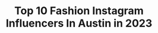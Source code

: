 ---
title: Top 10 Fashion Instagram Influencers In Austin in 2023
description: >-
  Find top fashion Instagram influencers in Austin in 2023. Most popular hashtags: #fashion #austin #atx #texas.
platform: Instagram
hits: 331
text_top: Analyze the top-rated Instagram profiles on inBeat.
text_bottom: Our search engine aggregates 331 Instagram influencers like this in Austin, United States for you to work with.
profiles:
  - username: "jannaortiz1"
    fullname: >-
      𝙅𝘼𝙉𝙉𝘼 𝙊𝙍𝙏𝙄𝙕
    bio: >-
      Filipina 🇵🇭 Austin TX Twitter: Jannaortiz1
    location: "United States"
    followers: 2676
    engagement: 1952
    commentsToLikes: 0.080489
    id: ck5q6e1jrx0dy0i11ssc44sp5
    verified: false
    hashtags: "#cosmetics, #moodygrams, #exploreeverything, #fashionblogger"
  - username: "mithmagazine"
    fullname: >-
      Fashion & Entertainment
    bio: >-
      Modest Is The Hottest 💼Print & Digital 💄EIC: @hollyglasser 💌Submit@mithmagazine.com 📍LA-based, Worldwide Coverage
    location: "United States"
    followers: 16316
    engagement: 353
    commentsToLikes: 0.159540
    id: ck14i64wbdtxg0i19u3s99lyc
    verified: false
    hashtags: "#fashionmagazine, #editorial, #fashionmodel, #nyc"
  - username: "cpresso"
    fullname: >-
      Caroline
    bio: >-
      beauty, hair & fashion 🌵Austin, TX hellocpresso@gmail.com @hellocpresso
    location: "United States"
    followers: 168600
    engagement: 84
    commentsToLikes: 0.027305
    id: ckaorhhmfn8l30i78f1bf7iyi
    verified: false
    hashtags: "#fentybeauty, #atxstyle, #heterochromia, #austintexas"
  - username: "queenofthesouth512"
    fullname: >-
      Patricia Plymire
    bio: >-
      Queen of the South👑 LaReinaDelSur Austin, Texas @stylefactor_edge BTC OneShot Finalist '19 Braid Plug🔌 Barber💈 Appts Required Booking link⬇️
    location: "United States"
    followers: 38170
    engagement: 245
    commentsToLikes: 0.030514
    id: ck5chuczerhae0i11obepzebi
    verified: false
    hashtags: "#austinbraider, #love, #vibratehigher, #austinbarber"
  - username: "jxnart"
    fullname: >-
      Jackson Montgomery Schwartz
    bio: >-
      Photography & Makeup in ATX 🌈✨
    location: "United States"
    followers: 7178
    engagement: 582
    commentsToLikes: 0.066967
    id: ck0w2n4mtp7jl0i195qdygyi2
    verified: false
    hashtags: "#drag, #jacksonmontgomeryschwartz, #lordfridaythe13th, #atx"
  - username: "kyddjones"
    fullname: >-
      Kydd Jones
    bio: >-
      📍ATX 🖋Songwriter x Producer 👕KyddJonesMerch.com 🎶 2x ACL Performer, 2x Producer of The Year | Ambassador Of Music New Music ⬇️⤵️
    location: "United States"
    followers: 10640
    engagement: 573
    commentsToLikes: 0.147099
    id: ck5bzu4x7rudg0i11dekhhcs4
    verified: false
    hashtags: "#happybirthday, #georgefloyd, #blacklivesmatter, #unsigned"
  - username: "laneseharvey"
    fullname: >-
      LaNese • Fashion Blogger • ATX
    bio: >-
      Fashion 👗 Beauty💄Lifestyle 🏡 Laila's Mommy 👸🏽 Laneseharvey@gmail.com Creator of Clatchet Chronicles and Twinn Talk Click below to see what’s new 👇🏽
    location: "United States"
    followers: 5252
    engagement: 417
    commentsToLikes: 0.069223
    id: ckf5mfjiatkyn0j23vn9s1ktc
    verified: false
    hashtags: "#fashion, #neutrogenapartner, #hebbeauty, #austinblogger"
  - username: "komrant"
    fullname: >-
      komrant
    bio: >-
      🇺🇸 currently in Austin, TX 🌎 traveled to 46 countries 📷 for shoots DM me
    location: "United States"
    followers: 26654
    engagement: 237
    commentsToLikes: 0.022249
    id: ck6u715pciv9t0j71cwufdfez
    verified: false
    hashtags: "#austinmodel, #atxphotographer, #modeling, #fashionshoot"
  - username: "sltphoto"
    fullname: >-
      Sam Terry
    bio: >-
      📸 Portrait / Fashion Photographer ⚡️ Light Shaper & OCF Artisan
    location: "United States"
    followers: 14856
    engagement: 739
    commentsToLikes: 0.040513
    id: ck55p958wa2lw0i1153tpxady
    verified: false
    hashtags: "#fashion, #highspeedsync, #hvmeetup, #austinphotographer"
  - username: "marianazarag"
    fullname: >-
      Mariana | Austin Mom + Fashion
    bio: >-
      Affordable fashion + beauty💄 + home🏡 Oh, and baby! 👶🏻 💌 lmzarag@outlook.com Shop my latest finds ➡️
    location: "United States"
    followers: 8147
    engagement: 655
    commentsToLikes: 0.208571
    id: ck0w2v728qbn70i193zi2qpx2
    verified: false
    hashtags: "#lulusambassador, #liketkit, #lovelulus, #ltkkids"
---